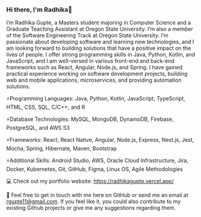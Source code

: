 ### Hi there, I'm Radhika👋

I’m Radhika Gupte, a Masters student majoring in Computer Science and a Graduate Teaching Assistant at Oregon State University. I’m also a member of the Software Engineering Track at Oregon State University. I’m passionate about developing software and learning new technologies, and I am looking forward to building solutions that have a positive impact on the lives of people. I offer strong programming skills in Java, Python, Kotlin, and JavaScript, and I am well-versed in various front-end and back-end frameworks such as React, Angular, Node.js, and Spring. I have gained practical experience working on software development projects, building web and mobile applications, microservices, and providing automation solutions.

⚡Programming Languages: Java, Python, Kotlin, JavaScript, TypeScript, HTML, CSS, SQL, C/C++, and R

⚡Database Technologies: MySQL, MongoDB, DynamoDB, Firebase, PostgreSQL, and AWS S3

⚡Frameworks: React, React Native, Angular, Node.js, Express, Next.js, Jest, Mocha, Spring, Hibernate, Maven, Bootstrap

⚡Additional Skills: Android Studio, AWS, Oracle Cloud Infrastructure, Jira, Docker, Kubernetes, Git, GitHub, Figma, Linux OS, Agile Methodologies

💻 Check out my portfolio website: https://radhikagupte.vercel.app/

💬 Feel free to get in touch with me here on GitHub or send me an email at rgupte11@gmail.com. If you feel like it, you could also contribute to my existing Github projects or give me any suggestions regarding them.



<!--
**radgupte/radgupte** is a ✨ _special_ ✨ repository because its `README.md` (this file) appears on your GitHub profile.

Here are some ideas to get you started:

- 🔭 I’m currently working on ...
- 🌱 I’m currently learning ...
- 👯 I’m looking to collaborate on ...
- 🤔 I’m looking for help with ...
- 💬 Ask me about ...
- 📫 How to reach me: ...
- 😄 Pronouns: ...
- ⚡ Fun fact: ...
-->
